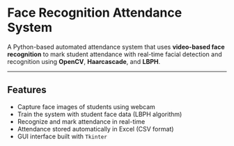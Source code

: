 # Face Recognition Attendance System

A Python-based automated attendance system that uses **video-based face recognition** to mark student attendance with real-time facial detection and recognition using **OpenCV**, **Haarcascade**, and **LBPH**.

---

## Features

- Capture face images of students using webcam
- Train the system with student face data (LBPH algorithm)
- Recognize and mark attendance in real-time
- Attendance stored automatically in Excel (CSV format)
- GUI interface built with `Tkinter`
